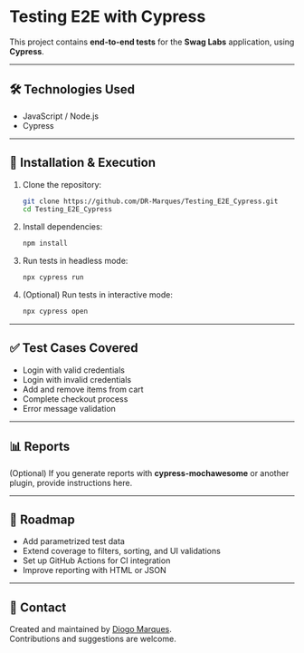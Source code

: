 # Testing E2E with Cypress

This project contains **end-to-end tests** for the **Swag Labs** application, using **Cypress**.

---

## 🛠 Technologies Used

- JavaScript / Node.js  
- Cypress  

---

## 🚀 Installation & Execution

1. Clone the repository:
   ```bash
   git clone https://github.com/DR-Marques/Testing_E2E_Cypress.git
   cd Testing_E2E_Cypress
   ```

2. Install dependencies:
   ```bash
   npm install
   ```

3. Run tests in headless mode:
   ```bash
   npx cypress run
   ```

4. (Optional) Run tests in interactive mode:
   ```bash
   npx cypress open
   ```

---

## ✅ Test Cases Covered

- Login with valid credentials  
- Login with invalid credentials  
- Add and remove items from cart  
- Complete checkout process  
- Error message validation  

---

## 📊 Reports

(Optional) If you generate reports with **cypress-mochawesome** or another plugin, provide instructions here.

---

## 🧩 Roadmap

- Add parametrized test data  
- Extend coverage to filters, sorting, and UI validations  
- Set up GitHub Actions for CI integration  
- Improve reporting with HTML or JSON  

---

## 🎯 Contact

Created and maintained by [Diogo Marques](https://github.com/DR-Marques).  
Contributions and suggestions are welcome.  
